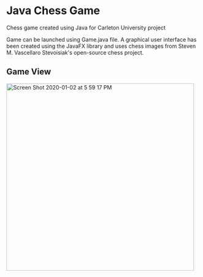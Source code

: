 # Java Chess Game
Chess game created using Java for Carleton University project

Game can be launched using Game.java file. A graphical user interface has been created using the JavaFX library and uses chess images from Steven M. Vascellaro Stevoisiak's open-source chess project.


## Game View
<img width="489" alt="Screen Shot 2020-01-02 at 5 59 17 PM" src="https://user-images.githubusercontent.com/46356344/71698484-b9407480-2d89-11ea-8912-d5fc63dd4298.png">
